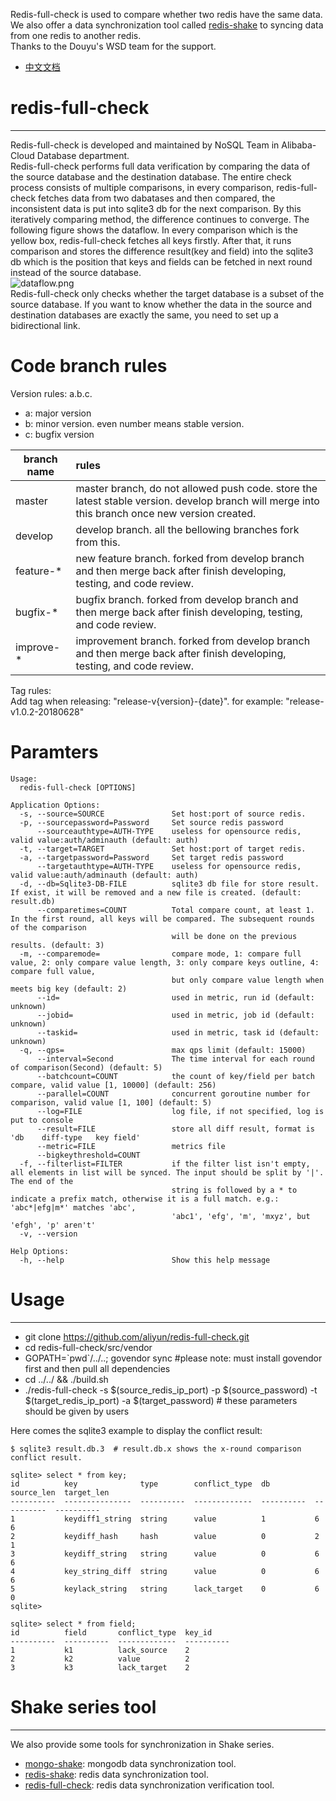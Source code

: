 Redis-full-check is used to compare whether two redis have the same data. We also offer a data synchronization tool called [redis-shake](https://github.com/aliyun/redis-shake) to syncing data from one redis to another redis.<br>
Thanks to the Douyu's WSD team for the support. <br>

* [中文文档](https://yq.aliyun.com/articles/690463)

# redis-full-check
---
Redis-full-check is developed and maintained by NoSQL Team in Alibaba-Cloud Database department.<br>
Redis-full-check performs full data verification by comparing the data of the source database and the destination database. The entire check process consists of multiple comparisons, in every comparison, redis-full-check fetches data from two dabatases and then compared, the inconsistent data is put into sqlite3 db for the next comparison. By this iteratively comparing method, the difference continues to converge. The following figure shows the dataflow. In every comparison which is the yellow box, redis-full-check fetches all keys firstly. After that, it runs comparison and stores the difference result(key and field) into the sqlite3 db which is the position that keys and fields can be fetched in next round instead of the source database.<br>
![dataflow.png](https://github.com/aliyun/redis-full-check/blob/master/resources/dataflow.png)<br>
Redis-full-check only checks whether the target database is a subset of the source database. If you want to know whether the data in the source and destination databases are exactly the same, you need to set up a bidirectional link.<br>

# Code branch rules
Version rules: a.b.c.<br>

*  a: major version
*  b: minor version. even number means stable version.
*  c: bugfix version

| branch name | rules |
| - | :- |
| master | master branch, do not allowed push code. store the latest stable version. develop branch will merge into this branch once new version created. |
| develop | develop branch. all the bellowing branches fork from this. |
| feature-\* | new feature branch. forked from develop branch and then merge back after finish developing, testing, and code review. |
| bugfix-\* | bugfix branch. forked from develop branch and then merge back after finish developing, testing, and code review. |
| improve-\* | improvement branch. forked from develop branch and then merge back after finish developing, testing, and code review.  |

Tag rules:<br>
Add tag when releasing: "release-v{version}-{date}". for example: "release-v1.0.2-20180628"

# Paramters
```
Usage:
  redis-full-check [OPTIONS]

Application Options:
  -s, --source=SOURCE               Set host:port of source redis.
  -p, --sourcepassword=Password     Set source redis password
      --sourceauthtype=AUTH-TYPE    useless for opensource redis, valid value:auth/adminauth (default: auth)
  -t, --target=TARGET               Set host:port of target redis.
  -a, --targetpassword=Password     Set target redis password
      --targetauthtype=AUTH-TYPE    useless for opensource redis, valid value:auth/adminauth (default: auth)
  -d, --db=Sqlite3-DB-FILE          sqlite3 db file for store result. If exist, it will be removed and a new file is created. (default: result.db)
      --comparetimes=COUNT          Total compare count, at least 1. In the first round, all keys will be compared. The subsequent rounds of the comparison
                                    will be done on the previous results. (default: 3)
  -m, --comparemode=                compare mode, 1: compare full value, 2: only compare value length, 3: only compare keys outline, 4: compare full value,
                                    but only compare value length when meets big key (default: 2)
      --id=                         used in metric, run id (default: unknown)
      --jobid=                      used in metric, job id (default: unknown)
      --taskid=                     used in metric, task id (default: unknown)
  -q, --qps=                        max qps limit (default: 15000)
      --interval=Second             The time interval for each round of comparison(Second) (default: 5)
      --batchcount=COUNT            the count of key/field per batch compare, valid value [1, 10000] (default: 256)
      --parallel=COUNT              concurrent goroutine number for comparison, valid value [1, 100] (default: 5)
      --log=FILE                    log file, if not specified, log is put to console
      --result=FILE                 store all diff result, format is 'db	diff-type	key	field'
      --metric=FILE                 metrics file
      --bigkeythreshold=COUNT
  -f, --filterlist=FILTER           if the filter list isn't empty, all elements in list will be synced. The input should be split by '|'. The end of the
                                    string is followed by a * to indicate a prefix match, otherwise it is a full match. e.g.: 'abc*|efg|m*' matches 'abc',
                                    'abc1', 'efg', 'm', 'mxyz', but 'efgh', 'p' aren't'
  -v, --version

Help Options:
  -h, --help                        Show this help message
```

# Usage
---
*  git clone https://github.com/aliyun/redis-full-check.git
*  cd redis-full-check/src/vendor
*  GOPATH=\`pwd\`/../..; govendor sync     #please note: must install govendor first and then pull all dependencies
*  cd ../../ && ./build.sh
*  ./redis-full-check -s $(source_redis_ip_port) -p $(source_password) -t $(target_redis_ip_port) -a $(target_password) # these parameters should be given by users

Here comes the sqlite3 example to display the conflict result:<br>
```
$ sqlite3 result.db.3  # result.db.x shows the x-round comparison conflict result.

sqlite> select * from key;
id          key              type        conflict_type  db          source_len  target_len
----------  ---------------  ----------  -------------  ----------  ----------  ----------
1           keydiff1_string  string      value          1           6           6
2           keydiff_hash     hash        value          0           2           1
3           keydiff_string   string      value          0           6           6
4           key_string_diff  string      value          0           6           6
5           keylack_string   string      lack_target    0           6           0
sqlite>

sqlite> select * from field;
id          field       conflict_type  key_id
----------  ----------  -------------  ----------
1           k1          lack_source    2
2           k2          value          2
3           k3          lack_target    2
```

# Shake series tool
---
We also provide some tools for synchronization in Shake series.<br>

* [mongo-shake](https://github.com/aliyun/mongo-shake): mongodb data synchronization tool. 
* [redis-shake](https://github.com/aliyun/redis-shake): redis data synchronization tool. 
* [redis-full-check](https://github.com/aliyun/redis-full-check): redis data synchronization verification tool. 

